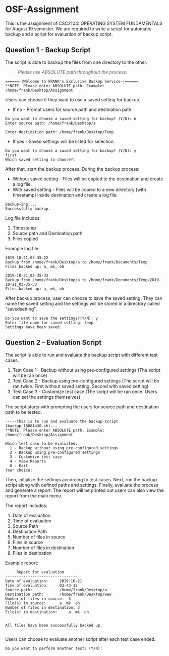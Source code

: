 # OSF-Assignment
This is the assignment of CSC2104: OPERATING SYSTEM FUNDAMENTALS for August 19 semester. We are required to write a script for automatic backup and a script for evaluation of backup script.
## Question 1 - Backup Script
The script is able to backup the files from one directory to the other.

>*Please use ABSOLUTE path throughout the process.*
```{r}
======-|Welcome to FRANK's Exclusive Backup Service-|======
**NOTE: Please enter ABSOLUTE path. Example: /home/frank/Desktop/Assignment
```
Users can choose if they want to use a saved setting for backup.
* If no - Prompt users for source path and destination path.
```{r}
Do you want to choose a saved setting for backup? (Y/N): n
Enter source path: /home/frank/Desktop/a

Enter destination path: /home/frank/Desktop/Temp
```
* If yes - Saved settings will be listed for selection.
```{r}
Do you want to choose a saved setting for backup? (Y/N): y
first
Which saved setting to choose?:
```
After that, start the backup process. During the backup process:
* Without saved setting - Files will be copied to the destination and create a log file.
* With saved setting - Files will be copied to a new directory (with timestamp) inside destination and create a log file.
```{r}
Backup-ing....
Successfully backup.
```
Log file includes:
1. Timestamp
2. Source path and Destination path
3. Files copied

Example log file:
```{r}
2019-10-21_03-35-22
Backup from /home/frank/Desktop/a to /home/frank/Documents/Temp
Files backed up: a, mk, oh

2019-10-21_03-35-33
Backup from /home/frank/Desktop/a to /home/frank/Documents/Temp/2019-10-21_03-35-33
Files backed up: a, mk, oh
```

After backup process, user can choose to save the saved setting. They can name the saved setting and the settings will be stored in a directory called "savedsetting".
```{r}
Do you want to save the settings?(Y/N): y
Enter file name for saved setting: temp
Settings have been saved.
```

## Question 2 - Evaluation Script
The script is able to run and evaluate the backup script with different test cases.
1. Test Case 1 - Backup without using pre-configured settings (The script will be ran once)
2. Test Case 2 - Backup using pre-configured settings (The script wlll be ran twice. First without saved setting, Second with saved setting)
3. Test Case 3 - Customize test case (The script will be ran once. Users can set the settings themselves)

The script starts with prompting the users for source path and destination path to be tested. 
```{r}
-----This is to run and evaluate the backup script (backup_18081430.sh)...
**NOTE: Please enter ABSOLUTE path. Example: /home/frank/Desktop/Assignment

Which test case to be evaluated: 
  1 - Backup without using pre-configured settings
  2 - Backup using pre-configured settings
  3 - Customize test case
  4 - View Reports
  0 - Exit
Your choice:
```
Then, initialize the settings according to test cases. Next, run the backup script along with defined paths and settings. Finally, evaluate the process and generate a report. The report will be printed out users can also view the report from the main menu.

The report includes:
1. Date of evaluation
2. Time of evaluation
3. Source Path
4. Destination Path
5. Number of files in source
6. Files in source
7. Number of files in destination
8. Files in destination

Example report:
```{r}
     Report for evaluation
--------------------------------
Date of evaluation:		2019-10-21
Time of evaluation:		03-43-12
Source path:			/home/frank/Desktop/a
Destination path:		/home/frank/Desktop/wew
Number of files in source:	3
File(s) in source:		a  mk  oh
Number of files in destination:	3
File(s) in destination:		a  mk  oh


All files have been successfully backed up.
--------------------------------
```

Users can choose to evaluate another script after each test case ended.
```{r}
Do you want to perform another test? (Y/N):
```

